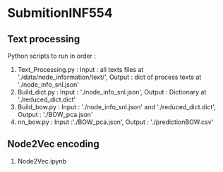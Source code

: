 # SubmitionINF554

## Text processing
Python scripts to run in order :
1. Text_Processing.py : Input : all texts files at './data/node_information/text/', Output : dict of process texts at './node_info_snl.json'
2. Build_dict.py : Input : './node_info_snl.json', Output : Dictionary at './reduced_dict.dict'
3. Build_bow.py : Input : './node_info_snl.json' and './reduced_dict.dict', Output : './BOW_pca.json'
4. nn_bow.py : Input :'./BOW_pca.json', Output : './predictionBOW.csv'

## Node2Vec encoding
1. Node2Vec.ipynb
